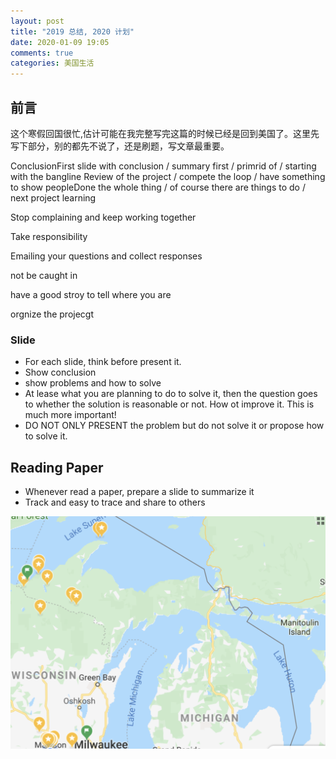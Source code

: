 ```yaml
---
layout: post
title: "2019 总结, 2020 计划"
date: 2020-01-09 19:05
comments: true
categories: 美国生活
---
```


## 前言

这个寒假回国很忙,估计可能在我完整写完这篇的时候已经是回到美国了。这里先写下部分，别的都先不说了，还是刷题，写文章最重要。

ConclusionFirst slide with conclusion / summary first / primrid of / starting with the bangline Review of the project / compete the loop / have something to show peopleDone the whole thing / of course there are things to do / next project learning

Stop complaining and keep working together

Take responsibility 

Emailing your questions and collect responses

not be caught in

have a good stroy to tell where you are

orgnize the projecgt


### Slide

* For each slide, think before present it.
* Show conclusion
* show problems and how to solve
* At lease what you are planning to do to solve it, then the question goes to whether the solution is reasonable or not. How ot improve it. This is much more important!
* DO NOT ONLY PRESENT the problem but do not solve it or propose how to solve it.


## Reading Paper

* Whenever read a paper, prepare a slide to summarize it
* Track and easy to trace and share to others








<!--more-->



![Michigan Map](/images/NorthMichigan/NorthMichigan.png)

